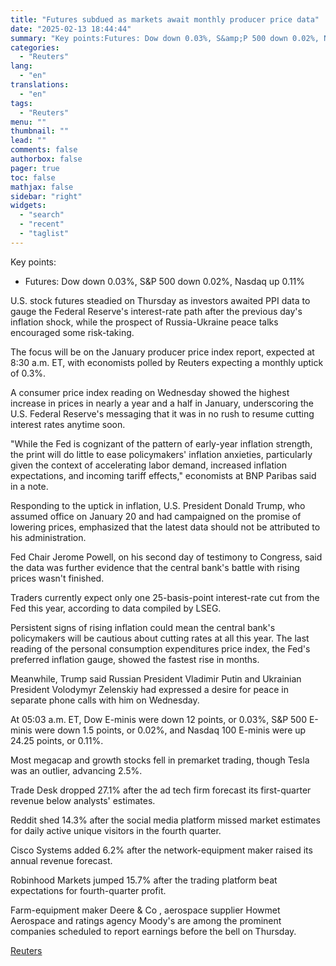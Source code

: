 ```yaml
---
title: "Futures subdued as markets await monthly producer price data"
date: "2025-02-13 18:44:44"
summary: "Key points:Futures: Dow down 0.03%, S&amp;P 500 down 0.02%, Nasdaq up 0.11% U.S. stock futures steadied on Thursday as investors awaited PPI data to gauge the Federal Reserve's interest-rate path after the previous day's inflation shock, while the prospect of Russia-Ukraine peace talks encouraged some risk-taking.The focus will be on..."
categories:
  - "Reuters"
lang:
  - "en"
translations:
  - "en"
tags:
  - "Reuters"
menu: ""
thumbnail: ""
lead: ""
comments: false
authorbox: false
pager: true
toc: false
mathjax: false
sidebar: "right"
widgets:
  - "search"
  - "recent"
  - "taglist"
---
```


Key points:

* Futures: Dow down 0.03%, S&P 500 down 0.02%, Nasdaq up 0.11%

U.S. stock futures steadied on Thursday as investors awaited PPI data to gauge the Federal Reserve's interest-rate path after the previous day's inflation shock, while the prospect of Russia-Ukraine peace talks encouraged some risk-taking.

The focus will be on the January producer price index report, expected at 8:30 a.m. ET, with economists polled by Reuters expecting a monthly uptick of 0.3%.

A consumer price index reading on Wednesday showed the highest increase in prices in nearly a year and a half in January, underscoring the U.S. Federal Reserve's messaging that it was in no rush to resume cutting interest rates anytime soon.

"While the Fed is cognizant of the pattern of early-year inflation strength, the print will do little to ease policymakers' inflation anxieties, particularly given the context of accelerating labor demand, increased inflation expectations, and incoming tariff effects," economists at BNP Paribas said in a note.

Responding to the uptick in inflation, U.S. President Donald Trump, who assumed office on January 20 and had campaigned on the promise of lowering prices, emphasized that the latest data should not be attributed to his administration.

Fed Chair Jerome Powell, on his second day of testimony to Congress, said the data was further evidence that the central bank's battle with rising prices wasn't finished.

Traders currently expect only one 25-basis-point interest-rate cut from the Fed this year, according to data compiled by LSEG.

Persistent signs of rising inflation could mean the central bank's policymakers will be cautious about cutting rates at all this year. The last reading of the personal consumption expenditures price index, the Fed's preferred inflation gauge, showed the fastest rise in months.

Meanwhile, Trump said Russian President Vladimir Putin and Ukrainian President Volodymyr Zelenskiy had expressed a desire for peace in separate phone calls with him on Wednesday.

At 05:03 a.m. ET, Dow E-minis were down 12 points, or 0.03%, S&P 500 E-minis were down 1.5 points, or 0.02%, and Nasdaq 100 E-minis were up 24.25 points, or 0.11%.

Most megacap and growth stocks fell in premarket trading, though Tesla was an outlier, advancing 2.5%.

Trade Desk dropped 27.1% after the ad tech firm forecast its first-quarter revenue below analysts' estimates.

Reddit shed 14.3% after the social media platform missed market estimates for daily active unique visitors in the fourth quarter.

Cisco Systems added 6.2% after the network-equipment maker raised its annual revenue forecast.

Robinhood Markets jumped 15.7% after the trading platform beat expectations for fourth-quarter profit.

Farm-equipment maker Deere & Co , aerospace supplier Howmet Aerospace and ratings agency Moody's are among the prominent companies scheduled to report earnings before the bell on Thursday.

[Reuters](https://www.tradingview.com/news/reuters.com,2025:newsml_L4N3P40VY:0-futures-subdued-as-markets-await-monthly-producer-price-data/)
